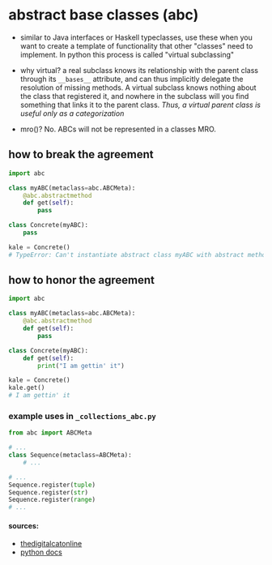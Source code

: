 # abstract base classes (abc)

- similar to Java interfaces or Haskell typeclasses, use these when you want to 
create a template of functionality that other "classes" need to implement. In
python this process is called "virtual subclassing"

- why virtual? a real subclass knows its relationship with the parent class
  through its `__bases__` attribute, and can thus implicitly delegate the
resolution of missing methods. A virtual subclass knows nothing about the class
that registered it, and nowhere in the subclass will you find something that
links it to the parent class. *Thus, a virtual parent class is useful only as a
categorization*

- mro()? No. ABCs will not be represented in a classes MRO.

## how to break the agreement
```python
import abc

class myABC(metaclass=abc.ABCMeta):
    @abc.abstractmethod
    def get(self):
        pass

class Concrete(myABC):
    pass

kale = Concrete()
# TypeError: Can't instantiate abstract class myABC with abstract methods get
```

## how to honor the agreement
```python
import abc

class myABC(metaclass=abc.ABCMeta):
    @abc.abstractmethod
    def get(self):
        pass

class Concrete(myABC):
    def get(self):
        print("I am gettin' it")

kale = Concrete()
kale.get()
# I am gettin' it
```

### example uses in `_collections_abc.py`
```python
from abc import ABCMeta

# ...
class Sequence(metaclass=ABCMeta):
    # ...

# ...
Sequence.register(tuple)
Sequence.register(str)
Sequence.register(range)
# ...
```
#### sources:
- [thedigitalcatonline](http://blog.thedigitalcatonline.com/blog/2016/04/03/abstract-base-classes-in-python/)
- [python docs](https://docs.python.org/3/library/abc.html)
